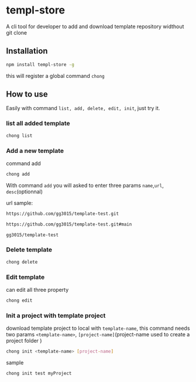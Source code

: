 # templ-store

A cli tool for developer to add and download template repository widthout git clone

## Installation
```bash
npm install templ-store -g
```
this will register a global command `chong`
## How to use
Easily with command `list, add, delete, edit, init`, just try it.
### list all added template

```bash
chong list
```

### Add a new template

command add
```bash
chong add
```
With command `add` you will asked to enter three params `name`,`url`, `desc`(optionnal)

url sample:
```bash
https://github.com/gg3015/template-test.git
```
```bash
https://github.com/gg3015/template-test.git#main
```
```bash
gg3015/template-test
```

### Delete template
```bash
chong delete
```
### Edit template
can edit all three property
```bash
chong edit
```
### Init a project with template project
download template project to local with `template-name`, this command needs two params `<template-name>`, `[project-name]`(project-name used to create a project folder )
```bash
chong init <template-name> [project-name]
```
sample
```bash
chong init test myProject
```